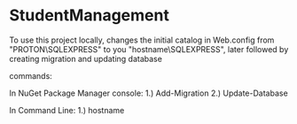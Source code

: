 # StudentManagement

To use this project locally, changes the initial catalog in Web.config from "PROTON\SQLEXPRESS" to you "hostname\SQLEXPRESS",
later followed by creating migration and updating database

commands:

In NuGet Package Manager console:
  1.) Add-Migration <name>
  2.) Update-Database
 
In Command Line:
  1.) hostname
